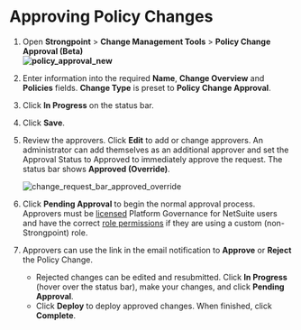 # Approving Policy Changes

1. Open **Strongpoint** > **Change Management Tools** > **Policy Change Approval (Beta)  
   ![policy_approval_new](/img/product_docs/platgovnetsuite/change_management/policy_approval_new.webp)**
2. Enter information into the required **Name**, **Change Overview** and **Policies** fields.
   **Change Type** is preset to **Policy Change Approval**.
3. Click **In Progress** on the status bar.
4. Click **Save**.
5. Review the approvers. Click **Edit** to add or change approvers. An administrator can add
   themselves as an additional approver and set the Approval Status to Approved to immediately
   approve the request. The status bar shows **Approved (Override)**.

   ![change_request_bar_approved_override](/img/product_docs/platgovnetsuite/change_management/change_request_bar_approved_override.webp)

6. Click **Pending Approval** to begin the normal approval process. Approvers must be
   [licensed](/docs/platgovnetsuite/installing_strongpoint/license_manager.md) Platform Governance for NetSuite users
   and have the correct [role permissions](/docs/platgovnetsuite/installing_strongpoint/setting_permissions.md) if they
   are using a custom (non-Strongpoint) role.
7. Approvers can use the link in the email notification to **Approve** or **Reject** the Policy
   Change.

   - Rejected changes can be edited and resubmitted. Click **In Progress** (hover over the status
     bar), make your changes, and click **Pending Approval**.
   - Click **Deploy** to deploy approved changes. When finished, click **Complete**.
